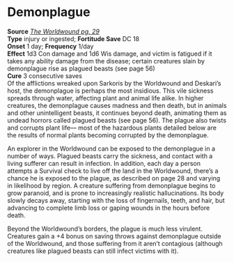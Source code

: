 # Demonplague

**Source** [_The Worldwound pg. 29_](http://paizo.com/products/btpy8yvk?Pathfinder-Campaign-Setting-The-Worldwound)  
**Type** injury or ingested; **Fortitude Save** DC 18  
**Onset** 1 day; **Frequency** 1/day  
**Effect** 1d3 Con damage and 1d6 Wis damage, and victim is fatigued if it takes any ability damage from the disease; certain creatures slain by demonplague rise as plagued beasts (see page 56)  
**Cure** 3 consecutive saves  
Of the afflictions wreaked upon Sarkoris by the Worldwound and Deskari’s host, the demonplague is perhaps the most insidious. This vile sickness spreads through water, affecting plant and animal life alike. In higher creatures, the demonplague causes madness and then death, but in animals and other unintelligent beasts, it continues beyond death, animating them as undead horrors called plagued beasts (see page 56). The plague also twists and corrupts plant life— most of the hazardous plants detailed below are the results of normal plants becoming corrupted by the demonplague.  
  
An explorer in the Worldwound can be exposed to the demonplague in a number of ways. Plagued beasts carry the sickness, and contact with a living sufferer can result in infection. In addition, each day a person attempts a Survival check to live off the land in the Worldwound, there’s a chance he is exposed to the plague, as described on page 28 and varying in likelihood by region. A creature suffering from demonplague begins to grow paranoid, and is prone to increasingly realistic hallucinations. Its body slowly decays away, starting with the loss of fingernails, teeth, and hair, but advancing to complete limb loss or gaping wounds in the hours before death.  
  
Beyond the Worldwound’s borders, the plague is much less virulent. Creatures gain a +4 bonus on saving throws against demonplague outside of the Worldwound, and those suffering from it aren’t contagious (although creatures like plagued beasts can still infect victims with it).